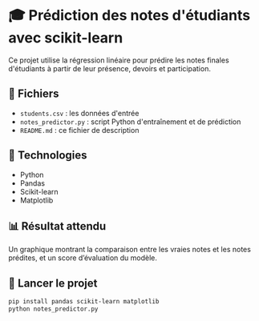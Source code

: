 # 🎓 Prédiction des notes d'étudiants avec scikit-learn

Ce projet utilise la régression linéaire pour prédire les notes finales d'étudiants à partir de leur présence, devoirs et participation.

## 📁 Fichiers
- `students.csv` : les données d'entrée
- `notes_predictor.py` : script Python d'entraînement et de prédiction
- `README.md` : ce fichier de description

## 🧰 Technologies
- Python
- Pandas
- Scikit-learn
- Matplotlib

## 📊 Résultat attendu
Un graphique montrant la comparaison entre les vraies notes et les notes prédites, et un score d’évaluation du modèle.

## 🚀 Lancer le projet
```bash
pip install pandas scikit-learn matplotlib
python notes_predictor.py
